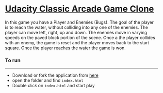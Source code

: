 # [Udacity Classic Arcade Game Clone](https://github.com/udacity/frontend-nanodegree-arcade-game)

In this game you have a Player and Enemies (Bugs). The goal of the player is to reach the water, without colliding into any one of the enemies. The player can move left, right, up and down. The enemies move in varying speeds on the paved block portion of the scene. Once a the player collides with an enemy, the game is reset and the player moves back to the start square. Once the player reaches the water the game is won.


### To run
---------------------------
- Download or fork the application from [here](https://github.com/keroloussamy/frontend_nanodegree-_arcade_game)
- open the folder and find ```index.html```
- Double click on  ```index.html``` and start play 

